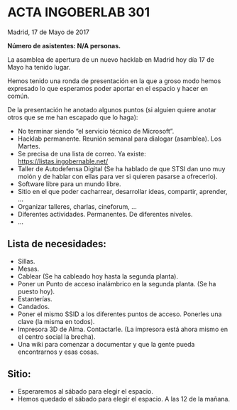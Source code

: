 ACTA INGOBERLAB 301
===================
Madrid, 17 de Mayo de 2017

**Número de asistentes: N/A personas.**

La asamblea de apertura de un nuevo hacklab en Madrid hoy día 17 de Mayo ha tenido lugar.

Hemos tenido una ronda de presentación en la que a groso modo hemos expresado lo que esperamos poder aportar en el espacio y hacer en común.

De la presentación he anotado algunos puntos (si alguien quiere anotar otros que se me han escapado que lo haga):

- No terminar siendo “el servicio técnico de Microsoft”.
- Hacklab permanente. Reunión semanal para dialogar (asamblea). Los Martes.
- Se precisa de una lista de correo. Ya existe: https://listas.ingobernable.net/
- Taller de Autodefensa Digital (Se ha hablado de que STSI dan uno muy molón y de hablar con ellas para ver si quieren pasarse a ofrecerlo).
- Software libre para un mundo libre.
- Sitio en el que poder cacharrear, desarrollar ideas, compartir, aprender, ...
- Organizar talleres, charlas, cineforum, ...
- Diferentes actividades. Permanentes. De diferentes niveles.
- ...

## Lista de necesidades:

- Sillas.
- Mesas.
- Cablear (Se ha cableado hoy hasta la segunda planta).
- Poner un Punto de acceso inalámbrico en la segunda planta. (Se ha puesto hoy).
- Estanterías.
- Candados.
- Poner el mismo SSID a los diferentes puntos de acceso. Ponerles una clave (la misma en todos).
- Impresora 3D de Alma. Contactarle. (La impresora está ahora mismo en el centro social la brecha).
- Una wiki para comenzar a documentar y que la gente pueda encontrarnos y esas cosas.

## Sitio:

- Esperaremos al sábado para elegir el espacio.
- Hemos quedado el sábado para elegir el espacio. A las 12 de la mañana.
